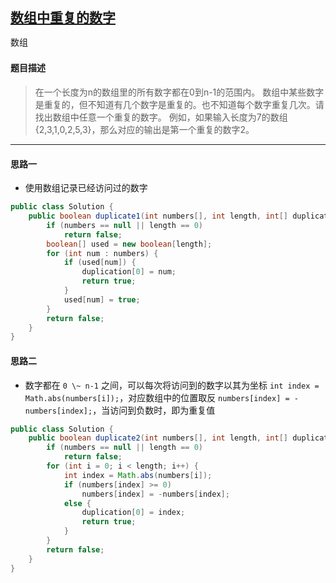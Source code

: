 ## [数组中重复的数字](https://www.nowcoder.com/practice/623a5ac0ea5b4e5f95552655361ae0a8)


<code style="color: var(--vscode-textPreformat-foreground); font-family: Menlo, Monaco, Consolas, &quot;Droid Sans Mono&quot;, &quot;Courier New&quot;, monospace, &quot;Droid Sans Fallback&quot;; font-size: 14px; line-height: 19px;">数组</code>

#### 题目描述

> 在一个长度为n的数组里的所有数字都在0到n-1的范围内。 数组中某些数字是重复的，但不知道有几个数字是重复的。也不知道每个数字重复几次。请找出数组中任意一个重复的数字。 例如，如果输入长度为7的数组{2,3,1,0,2,5,3}，那么对应的输出是第一个重复的数字2。

---
#### 思路一
* 使用数组记录已经访问过的数字
```java
public class Solution {
    public boolean duplicate1(int numbers[], int length, int[] duplication) {
        if (numbers == null || length == 0)
            return false;
        boolean[] used = new boolean[length];
        for (int num : numbers) {
            if (used[num]) {
                duplication[0] = num;
                return true;
            }
            used[num] = true;
        }
        return false;
    }
}
```

#### 思路二
* 数字都在 `0 \~ n-1` 之间，可以每次将访问到的数字以其为坐标 `int index = Math.abs(numbers[i]);`，对应数组中的位置取反 `numbers[index] = -numbers[index];`，当访问到负数时，即为重复值
```java
public class Solution {
    public boolean duplicate2(int numbers[], int length, int[] duplication) {
        if (numbers == null || length == 0)
            return false;
        for (int i = 0; i < length; i++) {
            int index = Math.abs(numbers[i]);
            if (numbers[index] >= 0)
                numbers[index] = -numbers[index];
            else {
                duplication[0] = index;
                return true;
            }
        }
        return false;
    }
}
```